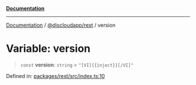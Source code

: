 [**Documentation**](../../../README.md)

***

[Documentation](../../../packages.md) / [@discloudapp/rest](../README.md) / version

# Variable: version

> `const` **version**: `string` = `"[VI]{{inject}}[/VI]"`

Defined in: [packages/rest/src/index.ts:10](https://github.com/discloud/discloud.app/blob/5b4e3fe9c701f0b4f5ffa4246f463403d1e47fa1/packages/rest/src/index.ts#L10)

